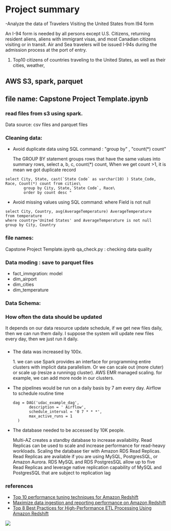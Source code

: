 # Project summary 
-Analyze the data of Travelers Visiting the United States from I94 form
<p>An I-94 form is needed by all persons except U.S. Citizens, returning resident aliens, aliens with immigrant visas, and most Canadian citizens visiting or in transit. Air and Sea travelers will be issued I-94s during the admission process at the port of entry. </p>

1. Top10 citizens of countries traveling to the United States, as well as their cities, weather,

## AWS S3, spark, parquet
## file name:  Capstone Project Template.ipynb
### read files from s3 using spark.
Data source: csv files and parquet files

### Cleaning data: 
- Avoid duplicate data using SQL command : "group by" , "count(*) count"
   <p> The GROUP BY statement groups rows that have the same values into summary rows, select a, b, c, count(*) count, When we get count >1, it is mean we got duplicate record  </p>
```
select City, State, cast(`State Code` as varchar(10) ) State_Code, Race, Count(*) count from cities\
        group by City, State,`State Code`, Race\
        order by count desc "
```
- Avoid missing values using SQL command: where Field is not null

```
select City, Country, avg(AverageTemperature) AverageTemperature
from temperature 
where country='United States' and AverageTemperature is not null
group by City, Country
```
### file names:
Capstone Project Template.ipynb
qa_check.py : checking data quality

### Data moding :  save to parquet files 
- fact_immgration:  model
- dim_airport
- dim_cities
- dim_temperature 

### Data Schema:

### How often the data should be updated 
It depends on our data resource update schedule, if we get new files daily, then we can run them daily. 
I suppose the system will update new files every day, then we just run it daily.  

###
- The data was increased by 100x.
  <p>1. we can use Spark provides an interface for programming entire clusters with implicit data parallelism. Or we can scale out (more cluter) or scale up (resize a runningg cluster). AWS EMR managed scaling. for example, we can add more node in our clusters. </p>
   
- The pipelines would be run on a daily basis by 7 am every day.
   Airflow to schedule routine time 
   ```
   dag = DAG('udac_example_dag', 
          description = ' Airflow',
          schedule_interval = '0 7 * * *',  
          max_active_runs = 1   
     )
   ``` 
- The database needed to be accessed by 10K people.
  <p> Multi-AZ creates a standby database to increase availability. Read Replicas can be used to scale and increase performance for read-heavy workloads. Scaling the database tier with Amazon RDS Read Replicas. Read Replicas are available if you are using MySQL, PostgresSQL, or Amazon Aurora. RDS MySQL and RDS PostgresSQL allow up to five Read Replicas and leverage native replication capability of MySQL and PostgresSQL that are subject to replication lag </p>
   
 
 


### references 
- <a href='https://aws.amazon.com/blogs/big-data/top-10-performance-tuning-techniques-for-amazon-redshift/' target=''>Top 10 performance tuning techniques for Amazon Redshift </a><br>
- <a href='https://aws.amazon.com/blogs/big-data/maximize-data-ingestion-and-reporting-performance-on-amazon-redshift/'>Maximize data ingestion and reporting performance on Amazon Redshift </a><br>
- <a href='https://aws.amazon.com/blogs/big-data/top-8-best-practices-for-high-performance-etl-processing-using-amazon-redshift/'>Top 8 Best Practices for High-Performance ETL Processing Using Amazon Redshift</a><br> 


 

![](https://d2908q01vomqb2.cloudfront.net/b6692ea5df920cad691c20319a6fffd7a4a766b8/2019/12/26/redshift-1c.png)
